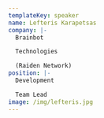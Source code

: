 ```yaml
---
templateKey: speaker
name: Lefteris Karapetsas
company: |-
  Brainbot

  Technologies

  (Raiden Network)
position: |-
  Development

  Team Lead
image: /img/lefteris.jpg
---
```


